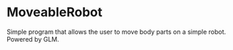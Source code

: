 # MoveableRobot
Simple program that allows the user to move body parts on a simple robot. Powered by GLM.
